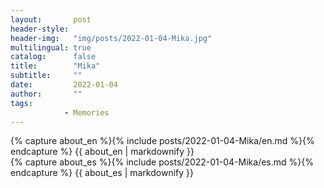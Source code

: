 ```yaml
---
layout:       post
header-style: 
header-img:   "img/posts/2022-01-04-Mika.jpg"
multilingual: true
catalog:      false
title:        "Mika"
subtitle:     ""
date:         2022-01-04 
author:       ""
tags:
            - Memories
---
```


<div class="en post-container">
    {% capture about_en %}{% include posts/2022-01-04-Mika/en.md %}{% endcapture %}
    {{ about_en | markdownify }}
</div>

<div class="es post-container">
    {% capture about_es %}{% include posts/2022-01-04-Mika/es.md %}{% endcapture %}
    {{ about_es | markdownify }}
</div>
